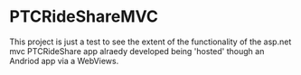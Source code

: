 # PTCRideShareMVC

This project is just a test to see the extent of the functionality of the asp.net mvc PTCRideShare app alraedy developed being 'hosted' though an Andriod app via a WebViews.
